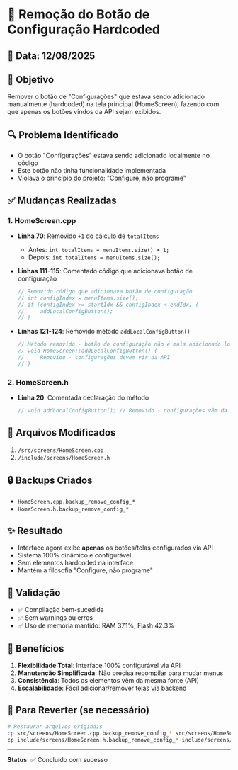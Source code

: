 # 🔧 Remoção do Botão de Configuração Hardcoded

## 📅 Data: 12/08/2025

## 🎯 Objetivo
Remover o botão de "Configurações" que estava sendo adicionado manualmente (hardcoded) na tela principal (HomeScreen), fazendo com que apenas os botões vindos da API sejam exibidos.

## 🔍 Problema Identificado
- O botão "Configurações" estava sendo adicionado localmente no código
- Este botão não tinha funcionalidade implementada
- Violava o princípio do projeto: "Configure, não programe"

## ✅ Mudanças Realizadas

### 1. **HomeScreen.cpp**
- **Linha 70**: Removido `+1` do cálculo de `totalItems` 
  - Antes: `int totalItems = menuItems.size() + 1;`
  - Depois: `int totalItems = menuItems.size();`

- **Linhas 111-115**: Comentado código que adicionava botão de configuração
  ```cpp
  // Removido código que adicionava botão de configuração
  // int configIndex = menuItems.size();
  // if (configIndex >= startIdx && configIndex < endIdx) {
  //     addLocalConfigButton();
  // }
  ```

- **Linhas 121-124**: Removido método `addLocalConfigButton()`
  ```cpp
  // Método removido - botão de configuração não é mais adicionado localmente
  // void HomeScreen::addLocalConfigButton() {
  //     Removido - configurações devem vir da API
  // }
  ```

### 2. **HomeScreen.h**
- **Linha 20**: Comentada declaração do método
  ```cpp
  // void addLocalConfigButton(); // Removido - configurações vêm da API
  ```

## 📁 Arquivos Modificados
1. `/src/screens/HomeScreen.cpp`
2. `/include/screens/HomeScreen.h`

## 🔒 Backups Criados
- `HomeScreen.cpp.backup_remove_config_*`
- `HomeScreen.h.backup_remove_config_*`

## ✨ Resultado
- Interface agora exibe **apenas** os botões/telas configurados via API
- Sistema 100% dinâmico e configurável
- Sem elementos hardcoded na interface
- Mantém a filosofia "Configure, não programe"

## 🧪 Validação
- ✅ Compilação bem-sucedida
- ✅ Sem warnings ou erros
- ✅ Uso de memória mantido: RAM 37.1%, Flash 42.3%

## 🎯 Benefícios
1. **Flexibilidade Total**: Interface 100% configurável via API
2. **Manutenção Simplificada**: Não precisa recompilar para mudar menus
3. **Consistência**: Todos os elementos vêm da mesma fonte (API)
4. **Escalabilidade**: Fácil adicionar/remover telas via backend

## 🔄 Para Reverter (se necessário)
```bash
# Restaurar arquivos originais
cp src/screens/HomeScreen.cpp.backup_remove_config_* src/screens/HomeScreen.cpp
cp include/screens/HomeScreen.h.backup_remove_config_* include/screens/HomeScreen.h
```

---

**Status**: ✅ Concluído com sucesso